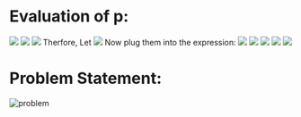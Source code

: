 # Evaluation of p:

<img src="https://latex.codecogs.com/gif.latex?a^{2}-a&plus;1=1">
<img src="https://latex.codecogs.com/gif.latex?\left&space;(a-\frac{1}{2}\right&space;)^{2}-\left&space;(&space;i\frac{\sqrt{3}}{2}&space;\right&space;)^{2}=0">
<img src="https://latex.codecogs.com/gif.latex?a=\frac{1}{2}\pm&space;i\frac{\sqrt{3}}{2}\Rightarrow&space;a=e^{\pm&space;\frac{i\pi}{3}}">
Therfore, Let <img src="https://latex.codecogs.com/gif.latex?x=e^{i\frac{\pi}{3}},&space;y=e^{-i\frac{\pi}{3}}">
Now plug them into the expression:
<img src="https://latex.codecogs.com/gif.latex?p=x^{n}&plus;\frac{1}{x^{n}}&plus;y^{n}&plus;\frac{1}{y^{n}}">
<img src="https://latex.codecogs.com/gif.latex?p=\left&space;(&space;e^{i\frac{\pi}{3}}&space;\right&space;)^{n}&plus;\left&space;(\frac{1}{e^{i\frac{\pi}{3}}}&space;\right&space;)^{n}&plus;\left&space;(&space;e^{-i\frac{\pi}{3}}&space;\right&space;)^{n}&plus;\left&space;(\frac{1}{e^{-i\frac{\pi}{3}}}&space;\right&space;)^{n}">
<img src="https://latex.codecogs.com/gif.latex?p=2(e^{i\frac{n\pi}{3}}&plus;e^{-i\frac{n\pi}{3}})">
<img src="https://latex.codecogs.com/gif.latex?p=2\left&space;(&space;cos\left&space;(n\frac{pi}{3}&space;\right&space;)&space;&plus;isin\left&space;(n\frac{pi}{3}&space;\right&space;)&plus;cos\left&space;(n\frac{pi}{3}&space;\right&space;)&space;-isin\left&space;(n\frac{pi}{3}&space;\right&space;)\right&space;)">
<img src="https://latex.codecogs.com/gif.latex?\therefore&space;p=4cos\left&space;(&space;n\frac{pi}{3}&space;\right&space;)\in&space;\Re">

# Problem Statement:

![problem](https://github.com/sathiiii/codeBase/blob/master/codeBase/moraXtreme%20Past%20Problems/moraXtreme1.0/Complex%20Problem/problem.jpg)
